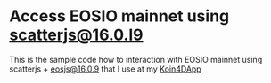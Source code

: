 # Access EOSIO mainnet using scatterjs@16.0.l9

This is the sample code how to interaction with EOSIO mainnet using scatterjs + eosjs@16.0.9 that I use at my <a href="https://koin4dapp.appspot.com">Koin4DApp</a>

